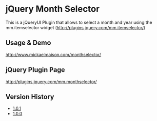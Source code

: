 # jQuery Month Selector #

This is a jQueryUI Plugin that allows to select a month and year using the mm.itemselector widget (http://plugins.jquery.com/mm.itemselector/)

## Usage & Demo ##

http://www.mickaelmaison.com/monthselector/

## jQuery Plugin Page ##

http://plugins.jquery.com/mm.monthselector/

## Version History ##

* [1.0.1](https://github.com/mimaison/jQueryUI-Month-Selector/releases/tag/1.0.1)
* [1.0.0](https://github.com/mimaison/jQueryUI-Month-Selector/releases/tag/1.0.0)
